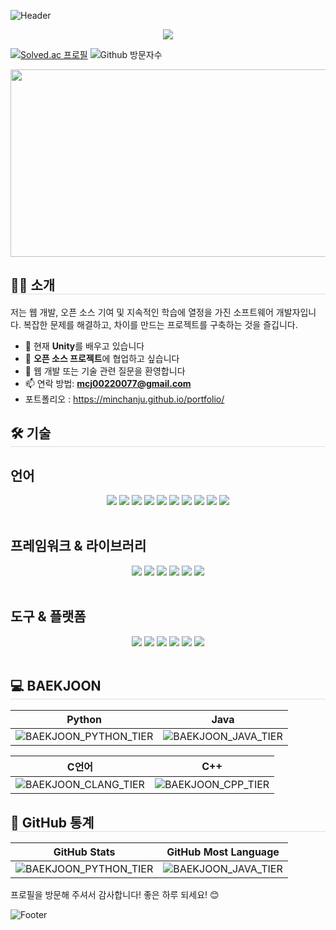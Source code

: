 ![Header](https://capsule-render.vercel.app/api?type=waving&color=0:f50000,100:6dfde0&height=200&text=Min%20Chan%20Ju&animation=twinkling&fontColor=1d5&fontSize=60)

<p align="center">
<img src="https://readme-typing-svg.demolab.com/?lines=Min+Chan+Ju;Full+Stack+Developer&font=Fira%20Code&center=true&width=380&height=50">
</p>

[![Solved.ac 프로필](https://mazassumnida.wtf/api/mini/generate_badge?boj=chany0207)](https://solved.ac/chany0207)
![Github 방문자수](https://hits.seeyoufarm.com/api/count/incr/badge.svg?url=https%3A%2F%2Fgithub.com%2FMinChanJu%2F&count_bg=%23000000&title_bg=%23000000&icon=github.svg&icon_color=%23FFFFFF&title=GitHub&edge_flat=false)

<div align= "center">
<img
  src="https://render.gitanimals.org/farms/MinChanJu"
  width="600"
  height="300"
/>
</div>

<h2 style="border-bottom: 1px solid #d8dee4;"> 🧑‍💻 소개 </h2>

저는 웹 개발, 오픈 소스 기여 및 지속적인 학습에 열정을 가진 소프트웨어 개발자입니다. 복잡한 문제를 해결하고, 차이를 만드는 프로젝트를 구축하는 것을 즐깁니다.

- 🌱 현재 **Unity**를 배우고 있습니다
- 👯 **오픈 소스 프로젝트**에 협업하고 싶습니다
- 💬 웹 개발 또는 기술 관련 질문을 환영합니다
- 📫 연락 방법: **mcj00220077@gmail.com**
- 포트폴리오 : https://minchanju.github.io/portfolio/

<h2 style="border-bottom: 1px solid #d8dee4;"> 🛠️ 기술 </h2>
<h2> 언어 </h2> 
<div align= "center">
    <img src="https://img.shields.io/badge/Java-007396?style=plastic&logo=Java&logoColor=white">
    <img src="https://img.shields.io/badge/Python-3776AB?style=plastic&logo=Python&logoColor=white">
    <img src="https://img.shields.io/badge/Javascript-F7DF1E?style=plastic&logo=Javascript&logoColor=white">
    <img src="https://img.shields.io/badge/Typescript-02569B?style=plastic&logo=Typescript&logoColor=white">
    <img src="https://img.shields.io/badge/HTML5-E34F26?style=plastic&logo=HTML5&logoColor=white">
    <img src="https://img.shields.io/badge/CSS3-1572B6?style=plastic&logo=CSS3&logoColor=white">
    <img src="https://img.shields.io/badge/C-A8B9CC?style=plastic&logo=C&logoColor=white">
    <img src="https://img.shields.io/badge/C++-00599C?style=plastic&logo=C%2B%2B&logoColor=white">
    <img src="https://img.shields.io/badge/Csharp-02569B?style=plastic&logo=sharp&logoColor=white">
    <img src="https://img.shields.io/badge/Dart-2496ED?style=plastic&logo=Dart&logoColor=white">
</div>
<br>
<h2> 프레임워크 & 라이브러리 </h2>
<div align= "center">
    <img src="https://img.shields.io/badge/Spring Boot-6DB33F?style=plastic&logo=Spring Boot&logoColor=white">
    <img src="https://img.shields.io/badge/Spring-6DB33F?style=plastic&logo=Spring&logoColor=white">
    <img src="https://img.shields.io/badge/React-61DAFB?style=plastic&logo=React&logoColor=white">
    <img src="https://img.shields.io/badge/Flutter-02569B?style=plastic&logo=Flutter&logoColor=white">
    <img src="https://img.shields.io/badge/Node.js-6DBAA?style=plastic&logo=Node.js&logoColor=white">
    <img src="https://img.shields.io/badge/Unity-02569B?style=plastic&logo=Unity&logoColor=white">
</div>
<br>
<h2> 도구 & 플랫폼 </h2>
<div align= "center">
    <img src="https://img.shields.io/badge/Netlify-00C7B7?style=plastic&logo=Netlify&logoColor=white">
    <img src="https://img.shields.io/badge/Github-181717?style=plastic&logo=Github&logoColor=white">
    <img src="https://img.shields.io/badge/GitHub Pages-222222?style=plastic&logo=GitHub Pages&logoColor=white">
    <img src="https://img.shields.io/badge/Git-F05032?style=plastic&logo=Git&logoColor=white">
    <img src="https://img.shields.io/badge/Docker-2496ED?style=plastic&logo=Docker&logoColor=white">
    <img src="https://img.shields.io/badge/CloudType-181717?style=plastic&logo=cloudinary&logoColor=white">
</div>
<br>

<h2 style="border-bottom: 1px solid #d8dee4;"> 💻 BAEKJOON </h2>

<div align="center">

| Python | Java |
| :-: | :-: |
| ![BAEKJOON_PYTHON_TIER](https://mazassumnida.wtf/api/v2/generate_badge?boj=chany0207) | ![BAEKJOON_JAVA_TIER](https://mazassumnida.wtf/api/v2/generate_badge?boj=mcj0207) |

| C언어 | C++ |
| :-: | :-: |
| ![BAEKJOON_CLANG_TIER](https://mazassumnida.wtf/api/v2/generate_badge?boj=chany8592) | ![BAEKJOON_CPP_TIER](https://mazassumnida.wtf/api/v2/generate_badge?boj=mcj8592) |

</div>

<h2 style="border-bottom: 1px solid #d8dee4;"> 🥇 GitHub 통계 </h2>

<div align="center">

| GitHub Stats | GitHub Most Language |
| :-: | :-: |
| ![BAEKJOON_PYTHON_TIER](https://github-readme-stats.vercel.app/api?username=MinChanJu&show_icons=true&theme=radical&cache_seconds=10) | ![BAEKJOON_JAVA_TIER](https://github-readme-stats.vercel.app/api/top-langs/?username=MinChanJu&layout=compact&theme=radical) |

</div>

프로필을 방문해 주셔서 감사합니다! 좋은 하루 되세요! 😊

![Footer](https://capsule-render.vercel.app/api?type=waving&color=auto&height=150&section=footer)